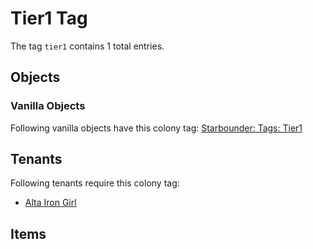 # Tier1 Tag

The tag `tier1` contains 1 total entries.

## Objects

### Vanilla Objects

Following vanilla objects have this colony tag: [Starbounder: Tags: Tier1](https://starbounder.org/Tag:Tier1)

## Tenants

Following tenants require this colony tag:

- [Alta Iron Girl](https://ceterai.github.io/MyEnternia/Wiki/AltaIronGirl)

## Items
